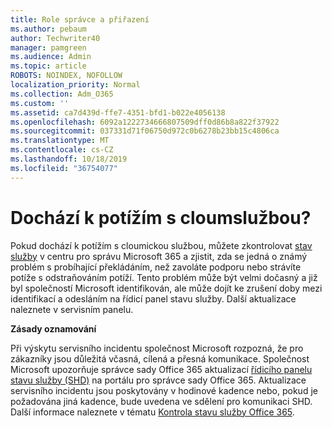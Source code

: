 ```yaml
---
title: Role správce a přiřazení
ms.author: pebaum
author: Techwriter40
manager: pamgreen
ms.audience: Admin
ms.topic: article
ROBOTS: NOINDEX, NOFOLLOW
localization_priority: Normal
ms.collection: Adm_O365
ms.custom: ''
ms.assetid: ca7d439d-ffe7-4351-bfd1-b022e4056138
ms.openlocfilehash: 6092a1222734666807509dff0d86b8a822f37922
ms.sourcegitcommit: 037331d71f06750d972c0b6278b23bb15c4806ca
ms.translationtype: MT
ms.contentlocale: cs-CZ
ms.lasthandoff: 10/18/2019
ms.locfileid: "36754077"
---
```

# <a name="experiencing-problems-with-a-cloud-service"></a>Dochází k potížím s cloumslužbou?

Pokud dochází k potížím s cloumickou službou, můžete zkontrolovat [stav služby](https://admin.microsoft.com/AdminPortal/Home#/servicehealth) v centru pro správu Microsoft 365 a zjistit, zda se jedná o známý problém s probíhající překládáním, než zavoláte podporu nebo strávíte potíže s odstraňováním potíží. Tento problém může být velmi dočasný a již byl společností Microsoft identifikován, ale může dojít ke zrušení doby mezi identifikací a odesláním na řídicí panel stavu služby. Další aktualizace naleznete v servisním panelu.

**Zásady oznamování**

Při výskytu servisního incidentu společnost Microsoft rozpozná, že pro zákazníky jsou důležitá včasná, cílená a přesná komunikace. Společnost Microsoft upozorňuje správce sady Office 365 aktualizací [řídicího panelu stavu služby (SHD)](https://admin.microsoft.com/AdminPortal/Home#/servicehealth) na portálu pro správce sady Office 365. Aktualizace servisního incidentu jsou poskytovány v hodinové kadence nebo, pokud je požadována jiná kadence, bude uvedena ve sdělení pro komunikaci SHD. Další informace naleznete v tématu [Kontrola stavu služby Office 365](https://docs.microsoft.com/office365/enterprise/view-service-health).


